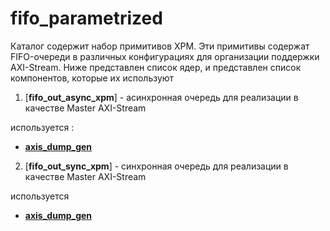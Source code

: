 # fifo_parametrized

Каталог содержит набор примитивов XPM. Эти примитивы содержат FIFO-очереди в различных конфигурациях для организации поддержки AXI-Stream.
Ниже представлен список ядер, и представлен список компонентов, которые их используют

1. [**fifo_out_async_xpm**] - асинхронная очередь для реализации в качестве Master AXI-Stream

используется : 

- [**axis_dump_gen**](https://github.com/MasterPlayer/xilinx-vhdl/tree/master/axis_infrastructure/axis_dump_gen)


2. [**fifo_out_sync_xpm**] - синхронная очередь для реализации в качестве Master AXI-Stream

используется 

- [**axis_dump_gen**](https://github.com/MasterPlayer/xilinx-vhdl/tree/master/axis_infrastructure/axis_dump_gen)
